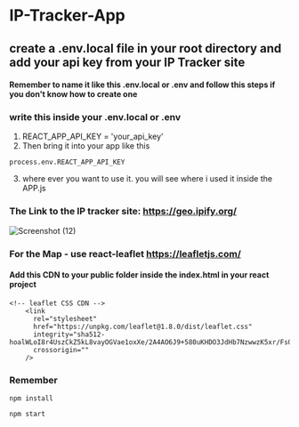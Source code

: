 # IP-Tracker-App

## create a .env.local file in your root directory and add your api key from your IP Tracker site
#### Remember to name it like this .env.local or .env and follow this steps if you don't know how to create one

### write this inside your .env.local or .env

1. REACT_APP_API_KEY = 'your_api_key'
2. Then bring it into your app like this

```
process.env.REACT_APP_API_KEY
```
3. where ever you want to use it. you will see where i used it inside the APP.js
### The Link to the IP tracker site: https://geo.ipify.org/
![Screenshot (12)](https://user-images.githubusercontent.com/58944221/189890695-c3e49853-2a63-4381-a11c-bc6245727fdf.jpg)

### For the Map - use react-leaflet  https://leafletjs.com/
#### Add this CDN to your public folder inside the index.html in your react project
```
<!-- leaflet CSS CDN -->
    <link
      rel="stylesheet"
      href="https://unpkg.com/leaflet@1.8.0/dist/leaflet.css"
      integrity="sha512-hoalWLoI8r4UszCkZ5kL8vayOGVae1oxXe/2A4AO6J9+580uKHDO3JdHb7NzwwzK5xr/Fs0W40kiNHxM9vyTtQ=="
      crossorigin=""
    />
```

### Remember
```
npm install
```
```
npm start
```
